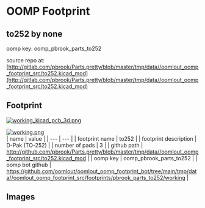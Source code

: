 # OOMP Footprint  
## to252  by none  
  
oomp key: oomp_pbrook_parts_to252  
  
source repo at: [http://gitlab.com/pbrook/Parts.pretty/blob/master/tmp/data//oomlout_oomp_footprint_src/to252.kicad_mod](http://gitlab.com/pbrook/Parts.pretty/blob/master/tmp/data//oomlout_oomp_footprint_src/to252.kicad_mod)  
## Footprint  
  
[![working_kicad_pcb_3d.png](working_kicad_pcb_3d_600.png)](working_kicad_pcb_3d.png)  
  
[![working.png](working_600.png)](working.png)  
| name | value | 
| --- | --- | 
| footprint name | to252 | 
| footprint description | D-Pak (TO-252) | 
| number of pads | 3 | 
| github path | http://github.com/pbrook/Parts.pretty/blob/master/tmp/data//oomlout_oomp_footprint_src/to252.kicad_mod | 
| oomp key | oomp_pbrook_parts_to252 | 
| oomp bot github | https://github.com/oomlout/oomlout_oomp_footprint_bot/tree/main/tmp/data//oomlout_oomp_footprint_src/footprints/pbrook_parts_to252/working | 
## Images  
